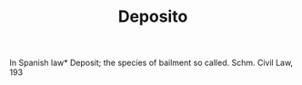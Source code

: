 ---
title: Deposito
letter: D
permalink: "/definitions/bld-deposito.html"
body: In Spanish law* Deposit; the species of bailment so called. Schm. Civil Law,
  193
published_at: '2018-07-07'
source: Black's Law Dictionary 2nd Ed (1910)
layout: post
---